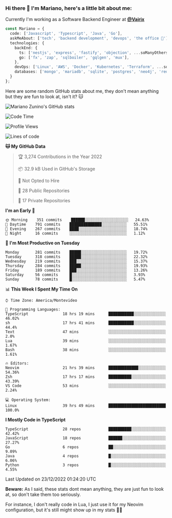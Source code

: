 ### Hi there 👋 I'm Mariano, here's a little bit about me:

Currently I'm working as a Software Backend Engineer at [**@Vairix**](https://vairix.com)

```ts
const Mariano = {
  code: ['Javascript', 'Typescript', 'Java', 'Go'],
  askMeAbout: ['tech', 'backend development', 'devops', 'the office 💼'],
  technologies: {
    backEnd: {
      ts: ['nestjs', 'express', 'fastify', 'objection', ...soManyOthersFrameworks],
      go: ['fx', 'zap', 'sqlboiler', 'gqlgen', 'mux'],
    },
    devOps: ['Linux', 'AWS', 'Docker', 'Kubernetes', 'Terraform', ...soManyOthersTools],
    databases: ['mongo', 'mariadb', 'sqlite', 'postgres', 'neo4j', 'redis'],
  }
};
```

Here are some random GitHub stats about me, they don't mean anything but they are fun to look at, isn't it? 🐱

![Mariano Zunino's GitHub stats](https://github-readme-stats.vercel.app/api?username=marianozunino&count_private=true&show_icons=true&theme=radical)

<!--START_SECTION:waka-->
![Code Time](http://img.shields.io/badge/Code%20Time-426%20hrs%209%20mins-blue)

![Profile Views](http://img.shields.io/badge/Profile%20Views-1-blue)

![Lines of code](https://img.shields.io/badge/From%20Hello%20World%20I%27ve%20Written-398%20Thousand%20lines%20of%20code-blue)

**🐱 My GitHub Data** 

> 🏆 3,274 Contributions in the Year 2022
 > 
> 📦 32.9 kB Used in GitHub's Storage 
 > 
> 🚫 Not Opted to Hire
 > 
> 📜 28 Public Repositories 
 > 
> 🔑 17 Private Repositories  
 > 
**I'm an Early 🐤** 

```text
🌞 Morning    351 commits    ██████░░░░░░░░░░░░░░░░░░░   24.63% 
🌆 Daytime    791 commits    ██████████████░░░░░░░░░░░   55.51% 
🌃 Evening    267 commits    ████░░░░░░░░░░░░░░░░░░░░░   18.74% 
🌙 Night      16 commits     ░░░░░░░░░░░░░░░░░░░░░░░░░   1.12%

```
📅 **I'm Most Productive on Tuesday** 

```text
Monday       281 commits    █████░░░░░░░░░░░░░░░░░░░░   19.72% 
Tuesday      318 commits    █████░░░░░░░░░░░░░░░░░░░░   22.32% 
Wednesday    219 commits    ███░░░░░░░░░░░░░░░░░░░░░░   15.37% 
Thursday     284 commits    █████░░░░░░░░░░░░░░░░░░░░   19.93% 
Friday       189 commits    ███░░░░░░░░░░░░░░░░░░░░░░   13.26% 
Saturday     56 commits     █░░░░░░░░░░░░░░░░░░░░░░░░   3.93% 
Sunday       78 commits     █░░░░░░░░░░░░░░░░░░░░░░░░   5.47%

```


📊 **This Week I Spent My Time On** 

```text
⌚︎ Time Zone: America/Montevideo

💬 Programming Languages: 
TypeScript               18 hrs 19 mins      ███████████░░░░░░░░░░░░░░   46.02% 
sh                       17 hrs 41 mins      ███████████░░░░░░░░░░░░░░   44.4% 
Text                     47 mins             ░░░░░░░░░░░░░░░░░░░░░░░░░   2.0% 
Lua                      39 mins             ░░░░░░░░░░░░░░░░░░░░░░░░░   1.67% 
Bash                     38 mins             ░░░░░░░░░░░░░░░░░░░░░░░░░   1.61%

🔥 Editors: 
Neovim                   21 hrs 39 mins      █████████████░░░░░░░░░░░░   54.36% 
Zsh                      17 hrs 17 mins      ██████████░░░░░░░░░░░░░░░   43.39% 
VS Code                  53 mins             ░░░░░░░░░░░░░░░░░░░░░░░░░   2.24%

💻 Operating System: 
Linux                    39 hrs 49 mins      █████████████████████████   100.0%

```

**I Mostly Code in TypeScript** 

```text
TypeScript               28 repos            ██████████░░░░░░░░░░░░░░░   42.42% 
JavaScript               18 repos            ██████░░░░░░░░░░░░░░░░░░░   27.27% 
Go                       6 repos             ██░░░░░░░░░░░░░░░░░░░░░░░   9.09% 
Java                     4 repos             █░░░░░░░░░░░░░░░░░░░░░░░░   6.06% 
Python                   3 repos             █░░░░░░░░░░░░░░░░░░░░░░░░   4.55%

```



 Last Updated on 23/12/2022 01:24:20 UTC
<!--END_SECTION:waka-->

**Beware:** As I said, these stats dont mean anything, they are just fun to look at, so don't take them too seriously.

For instance, I don't really code in Lua, I just use it for my Neovim configuration, but it's still might show up in my stats 🤷‍♂️
